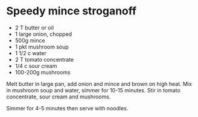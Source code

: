 # Speedy mince stroganoff

* 2 T butter or oil
* 1 large onion, chopped
* 500g mince
* 1 pkt mushroom soup
* 1 1/2 c water
* 2 T tomato concentrate
* 1/4 c sour cream
* 100-200g mushrooms

Melt butter in large pan, add onion and mince and brown on high heat.  Mix in mushroom soup and water, simmer for 10-15 minutes.  Stir in tomato concentrate, sour cream and mushrooms.  

Simmer for 4-5 minutes then serve with noodles.

